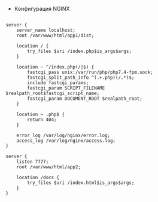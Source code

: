 * Конфигурация NGINX
<pre>
<code>
server {
    server_name localhost;
    root /var/www/html/app1/dist;

    location / {
        try_files $uri /index.php$is_args$args;
    }

    location ~ ^/index.php(/|$) {
        fastcgi_pass unix:/var/run/php/php7.4-fpm.sock;
        fastcgi_split_path_info ^(.+.php)(/.*)$;
        include fastcgi_params;
        fastcgi_param SCRIPT_FILENAME $realpath_root$fastcgi_script_name;
        fastcgi_param DOCUMENT_ROOT $realpath_root;
    }

    location ~ .php$ {
        return 404;
    }

    error_log /var/log/nginx/error.log;
    access_log /var/log/nginx/access.log;
}

server {
    listen 7777;
    root /var/www/html/app2;

    location /docs {
        try_files $uri /index.html$is_args$args;
    }
}
</code>
</pre>